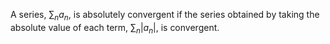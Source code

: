 A series, $\sum_{n} a_{n}$, is absolutely convergent if the series obtained by taking the absolute value of each term, $\sum_{n} |a_{n}|$, is convergent.
